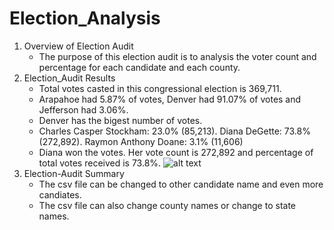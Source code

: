 # Election_Analysis
1. Overview of Election Audit
    - The purpose of this election audit is to analysis the voter count and percentage for each candidate and each county.
2. Election_Audit Results
    - Total votes casted in this congressional election is 369,711.
    - Arapahoe had 5.87% of votes, Denver had 91.07% of votes and Jefferson	had 3.06%.
    - Denver has the bigest number of votes.
    - Charles Casper Stockham: 23.0% (85,213). Diana DeGette: 73.8% (272,892). Raymon Anthony Doane: 3.1% (11,606)
    - Diana won the votes. Her vote count is 272,892 and percentage of total votes received is 73.8%.
    ![alt text](https://github.com/shuyaof/Election_Analysis/blob/main/Election%20Results.JPG)
3. Election-Audit Summary
    - The csv file can be changed to other candidate name and even more candiates.
    - The csv file can also change county names or change to state names.
    

    
